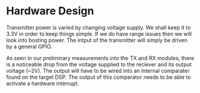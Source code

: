 # Hardware Design

Transmitter power is varied by changing voltage supply. We shall keep it to 3.3V
in order to keep things simple. If we do have range issues then we will look
into bosting power. The intput of the transmitter will simply be driven by a
general GPIO.

As seen in our preliminary measurements into the TX and RX modules, there is a
noticeable drop from the voltage supplied to the reciever and its output voltage
(~2V). The output will have to be wired into an internal comparater found on the
target DSP. The  output of this comparator needs to be able to activate a
hardware interrupt.
